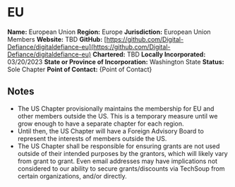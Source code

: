 # EU

**Name:** European Union
**Region:** Europe
**Jurisdiction:** European Union Members
**Website:** TBD
**GitHub:** [https://github.com/Digital-Defiance/digitaldefiance-eu](https://github.com/Digital-Defiance/digitaldefiance-eu)
**Chartered:** TBD
**Locally Incorporated:** 03/20/2023
**State or Province of Incorporation:** Washington State
**Status:** Sole Chapter
**Point of Contact:** {Point of Contact}

## Notes

- The US Chapter provisionally maintains the membership for EU and other members outside the US. This is a temporary measure until we grow enough to have a separate chapter for each region.
- Until then, the US Chapter will have a Foreign Advisory Board to represent the interests of members outside the US.
- The US Chapter shall be responsible for ensuring grants are not used outside of their intended purposes by the grantors, which will likely vary from grant to grant. Even email addresses may have implications not considered to our ability to secure grants/discounts via TechSoup from certain organizations, and/or directly.
